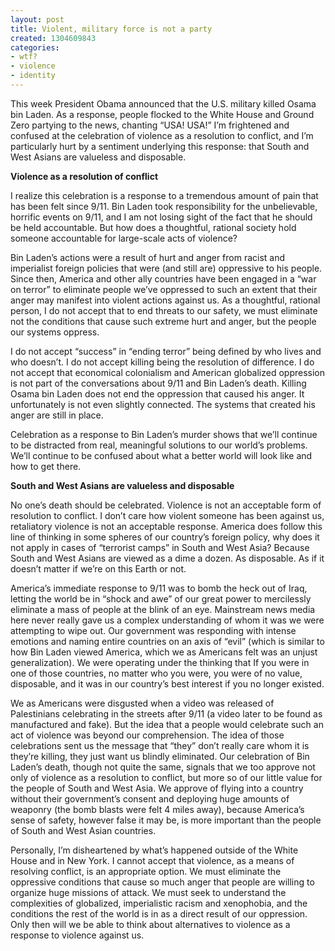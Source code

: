 ```yaml
---
layout: post
title: Violent, military force is not a party
created: 1304609843
categories:
- wtf?
- violence
- identity
---
```

This week President Obama announced that the U.S. military killed Osama bin Laden. As a response, people flocked to the White House and Ground Zero partying to the news, chanting “USA! USA!” I’m frightened and confused at the celebration of violence as a resolution to conflict, and I’m particularly hurt by a sentiment underlying this response: that South and West Asians are valueless and disposable.

<strong>Violence as a resolution of conflict</strong>

I realize this celebration is a response to a tremendous amount of pain that has been felt since 9/11. Bin Laden took responsibility for the unbelievable, horrific events on 9/11, and I am not losing sight of the fact that he should be held accountable. But how does a thoughtful, rational society hold someone accountable for large-scale acts of violence?

Bin Laden’s actions were a result of hurt and anger from racist and imperialist foreign policies that were (and still are) oppressive to his people. Since then, America and other ally countries have been engaged in a “war on terror” to eliminate people we’ve oppressed to such an extent that their anger may manifest into violent actions against us. As a thoughtful, rational person, I do not accept that to end threats to our safety, we must eliminate not the conditions that cause such extreme hurt and anger, but the people our systems oppress.

I do not accept “success” in “ending terror” being defined by who lives and who doesn’t. I do not accept killing being the resolution of difference. I do not accept that economical colonialism and American globalized oppression is not part of the conversations about 9/11 and Bin Laden’s death. Killing Osama bin Laden does not end the oppression that caused his anger. It unfortunately is not even slightly connected. The systems that created his anger are still in place.

Celebration as a response to Bin Laden’s murder shows that we’ll continue to be distracted from real, meaningful solutions to our world’s problems. We’ll continue to be confused about what a better world will look like and how to get there.

<strong>South and West Asians are valueless and disposable</strong>

No one’s death should be celebrated. Violence is not an acceptable form of resolution to conflict. I don’t care how violent someone has been against us, retaliatory violence is not an acceptable response. America does follow this line of thinking in some spheres of our country’s foreign policy, why does it not apply in cases of “terrorist camps” in South and West Asia? Because South and West Asians are viewed as a dime a dozen. As disposable. As if it doesn’t matter if we’re on this Earth or not.

America’s immediate response to 9/11 was to bomb the heck out of Iraq, letting the world be in “shock and awe” of our great power to mercilessly eliminate a mass of people at the blink of an eye. Mainstream news media here never really gave us a complex understanding of whom it was we were attempting to wipe out. Our government was responding with intense emotions and naming entire countries on an axis of “evil” (which is similar to how Bin Laden viewed America, which we as Americans felt was an unjust generalization). We were operating under the thinking that If you were in one of those countries, no matter who you were, you were of no value, disposable, and it was in our country’s best interest if you no longer existed.

We as Americans were disgusted when a video was released of Palestinians celebrating in the streets after 9/11 (a video later to be found as manufactured and fake). But the idea that a people would celebrate such an act of violence was beyond our comprehension. The idea of those celebrations sent us the message that “they” don’t really care whom it is they’re killing, they just want us blindly eliminated. Our celebration of Bin Laden’s death, though not quite the same, signals that we too approve not only of violence as a resolution to conflict, but more so of our little value for the people of South and West Asia. We approve of flying into a country without their government’s consent and deploying huge amounts of weaponry (the bomb blasts were felt 4 miles away), because America’s sense of safety, however false it may be, is more important than the people of South and West Asian countries.

Personally, I’m disheartened by what’s happened outside of the White House and in New York. I cannot accept that violence, as a means of resolving conflict, is an appropriate option. We must eliminate the oppressive conditions that cause so much anger that people are willing to organize huge missions of attack. We must seek to understand the complexities of globalized, imperialistic racism and xenophobia, and the conditions the rest of the world is in as a direct result of our oppression. Only then will we be able to think about alternatives to violence as a response to violence against us.

